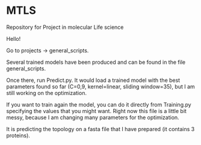 # MTLS
Repository for Project in molecular Life science 

Hello!

Go to projects -> general_scripts.

Several trained models have been produced and can be found in the file general_scripts.

Once there, run Predict.py. It would load a trained model with the best parameters found so far (C=0,9, kernel=linear, sliding window=35), but I am still working on the optimization.

If you want to train again the model, you can do it directly from Training.py specifying the values that you might want. 
Right now this file is a little bit messy, because I am changing many parameters for the optimization.

It is predicting the topology on a fasta file that I  have prepared (it contains 3 proteins).


